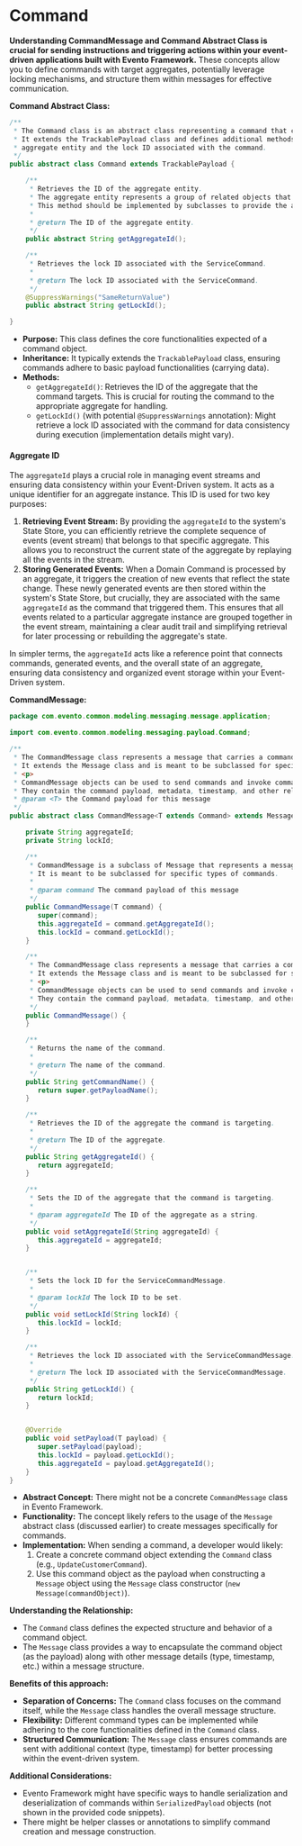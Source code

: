 # Command

**Understanding CommandMessage and Command Abstract Class is crucial for sending instructions and triggering actions within your event-driven applications built with Evento Framework.** These concepts allow you to define commands with target aggregates, potentially leverage locking mechanisms, and structure them within messages for effective communication.

**Command Abstract Class:**

```java
/**
 * The Command class is an abstract class representing a command that can be sent to a service.
 * It extends the TrackablePayload class and defines additional methods to retrieve the ID of the
 * aggregate entity and the lock ID associated with the command.
 */
public abstract class Command extends TrackablePayload {

    /**
     * Retrieves the ID of the aggregate entity.
     * The aggregate entity represents a group of related objects that are treated as a single unit.
     * This method should be implemented by subclasses to provide the aggregate ID.
     *
     * @return The ID of the aggregate entity.
     */
    public abstract String getAggregateId();

    /**
     * Retrieves the lock ID associated with the ServiceCommand.
     *
     * @return The lock ID associated with the ServiceCommand.
     */
    @SuppressWarnings("SameReturnValue")
    public abstract String getLockId();

}

```

* **Purpose:** This class defines the core functionalities expected of a command object.
* **Inheritance:** It typically extends the `TrackablePayload` class, ensuring commands adhere to basic payload functionalities (carrying data).
* **Methods:**
  * `getAggregateId()`: Retrieves the ID of the aggregate that the command targets. This is crucial for routing the command to the appropriate aggregate for handling.
  * `getLockId()` (with potential `@SuppressWarnings` annotation): Might retrieve a lock ID associated with the command for data consistency during execution (implementation details might vary).

#### Aggregate ID

The `aggregateId` plays a crucial role in managing event streams and ensuring data consistency within your Event-Driven system. It acts as a unique identifier for an aggregate instance. This ID is used for two key purposes:

1. **Retrieving Event Stream:** By providing the `aggregateId` to the system's State Store, you can efficiently retrieve the complete sequence of events (event stream) that belongs to that specific aggregate. This allows you to reconstruct the current state of the aggregate by replaying all the events in the stream.
2. **Storing Generated Events:** When a Domain Command is processed by an aggregate, it triggers the creation of new events that reflect the state change. These newly generated events are then stored within the system's State Store, but crucially, they are associated with the same `aggregateId` as the command that triggered them. This ensures that all events related to a particular aggregate instance are grouped together in the event stream, maintaining a clear audit trail and simplifying retrieval for later processing or rebuilding the aggregate's state.

In simpler terms, the `aggregateId` acts like a reference point that connects commands, generated events, and the overall state of an aggregate, ensuring data consistency and organized event storage within your Event-Driven system.

**CommandMessage:**

```java
package com.evento.common.modeling.messaging.message.application;

import com.evento.common.modeling.messaging.payload.Command;

/**
 * The CommandMessage class represents a message that carries a command payload.
 * It extends the Message class and is meant to be subclassed for specific types of commands.
 * <p>
 * CommandMessage objects can be used to send commands and invoke command handler methods.
 * They contain the command payload, metadata, timestamp, and other related information.
 * @param <T> the Command payload for this message
 */
public abstract class CommandMessage<T extends Command> extends Message<T> {

    private String aggregateId;
    private String lockId;

    /**
     * CommandMessage is a subclass of Message that represents a message carrying a command payload.
     * It is meant to be subclassed for specific types of commands.
     *
     * @param command The command payload of this message
     */
    public CommandMessage(T command) {
       super(command);
       this.aggregateId = command.getAggregateId();
       this.lockId = command.getLockId();
    }

    /**
     * The CommandMessage class represents a message that carries a command payload.
     * It extends the Message class and is meant to be subclassed for specific types of commands.
     * <p>
     * CommandMessage objects can be used to send commands and invoke command handler methods.
     * They contain the command payload, metadata, timestamp, and other related information.
     */
    public CommandMessage() {
    }

    /**
     * Returns the name of the command.
     *
     * @return The name of the command.
     */
    public String getCommandName() {
       return super.getPayloadName();
    }

    /**
     * Retrieves the ID of the aggregate the command is targeting.
     *
     * @return The ID of the aggregate.
     */
    public String getAggregateId() {
       return aggregateId;
    }

    /**
     * Sets the ID of the aggregate that the command is targeting.
     *
     * @param aggregateId The ID of the aggregate as a string.
     */
    public void setAggregateId(String aggregateId) {
       this.aggregateId = aggregateId;
    }


    /**
     * Sets the lock ID for the ServiceCommandMessage.
     *
     * @param lockId The lock ID to be set.
     */
    public void setLockId(String lockId) {
       this.lockId = lockId;
    }

    /**
     * Retrieves the lock ID associated with the ServiceCommandMessage.
     *
     * @return The lock ID associated with the ServiceCommandMessage.
     */
    public String getLockId() {
       return lockId;
    }


    @Override
    public void setPayload(T payload) {
       super.setPayload(payload);
       this.lockId = payload.getLockId();
       this.aggregateId = payload.getAggregateId();
    }
}
```

* **Abstract Concept:** There might not be a concrete `CommandMessage` class in Evento Framework.
* **Functionality:** The concept likely refers to the usage of the `Message` abstract class (discussed earlier) to create messages specifically for commands.
* **Implementation:** When sending a command, a developer would likely:
  1. Create a concrete command object extending the `Command` class (e.g., `UpdateCustomerCommand`).
  2. Use this command object as the payload when constructing a `Message` object using the `Message` class constructor (`new Message(commandObject)`).

**Understanding the Relationship:**

* The `Command` class defines the expected structure and behavior of a command object.
* The `Message` class provides a way to encapsulate the command object (as the payload) along with other message details (type, timestamp, etc.) within a message structure.

**Benefits of this approach:**

* **Separation of Concerns:** The `Command` class focuses on the command itself, while the `Message` class handles the overall message structure.
* **Flexibility:** Different command types can be implemented while adhering to the core functionalities defined in the `Command` class.
* **Structured Communication:** The `Message` class ensures commands are sent with additional context (type, timestamp) for better processing within the event-driven system.

**Additional Considerations:**

* Evento Framework might have specific ways to handle serialization and deserialization of commands within `SerializedPayload` objects (not shown in the provided code snippets).
* There might be helper classes or annotations to simplify command creation and message construction.
